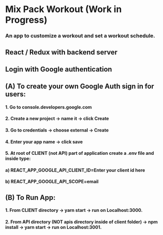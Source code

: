 # Mix Pack Workout (Work in Progress)
### An app to customize a workout and set a workout schedule.

## React / Redux with backend server
## Login with Google authentication


## (A) To create your own Google Auth sign in for users:
#### 1. Go to console.developers.google.com
#### 2. Create a new project -> name it -> click Create
#### 3. Go to credentials -> choose external -> Create
#### 4. Enter your app name -> click save
#### 5. At root of CLIENT (not API) part of application create a .env file and inside type:
####  a) REACT_APP_GOOGLE_API_CLIENT_ID=Enter your client id here
####  b) REACT_APP_GOOGLE_API_SCOPE=email

## (B) To Run App:
#### 1. From CLIENT directory -> yarn start -> run on Localhost:3000.
#### 2. From API directory (NOT apis directory inside of client folder) -> npm install -> yarn start -> run on Localhost:3001.

